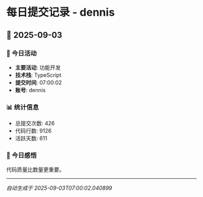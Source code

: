 # 每日提交记录 - dennis

## 📅 2025-09-03

### 🎯 今日活动
- **主要活动**: 功能开发
- **技术栈**: TypeScript
- **提交时间**: 07:00:02
- **账号**: dennis

### 📊 统计信息
- 总提交次数: 426
- 代码行数: 9126
- 活跃天数: 611

### 💭 今日感悟
代码质量比数量更重要。

---
*自动生成于 2025-09-03T07:00:02.040899*
